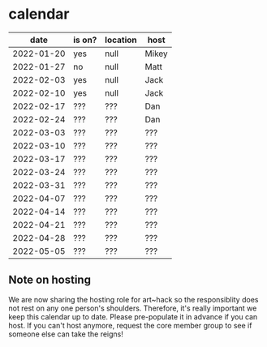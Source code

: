 # calendar

| date | is on? | location | host |
|---|---|---|---|
| 2022-01-20 | yes | null | Mikey |
| 2022-01-27 | no | null | Matt |
| 2022-02-03 | yes | null | Jack |
| 2022-02-10 | yes | null | Jack |
| 2022-02-17 | ??? | ??? | Dan |
| 2022-02-24 | ??? | ??? | Dan |
| 2022-03-03 | ??? | ??? | ??? |
| 2022-03-10 | ??? | ??? | ??? |
| 2022-03-17 | ??? | ??? | ??? |
| 2022-03-24 | ??? | ??? | ??? |
| 2022-03-31 | ??? | ??? | ??? |
| 2022-04-07 | ??? | ??? | ??? |
| 2022-04-14 | ??? | ??? | ??? |
| 2022-04-21 | ??? | ??? | ??? |
| 2022-04-28 | ??? | ??? | ??? |
| 2022-05-05 | ??? | ??? | ??? |

## Note on hosting

We are now sharing the hosting role for art~hack so the responsiblity does not rest on any one person's shoulders. Therefore, it's really important we keep this calendar up to date. Please pre-populate it in advance if you can host. If you can't host anymore, request the core member group to see if someone else can take the reigns!
